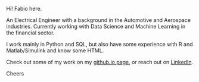 Hi! Fabio here.

An Electrical Engineer with a background in the Automotive and Aerospace industries. Currently working with Data Science and Machine Learning in the financial sector.

I work mainly in Python and SQL, but also have some experience with R and Matlab/Simulink and know some HTML.

Check out some of my work on my [github.io page](https://fabio-a-oliveira.github.io/), or reach out on [LinkedIn](https://www.linkedin.com/in/fabioarbacholiveira/).

Cheers
